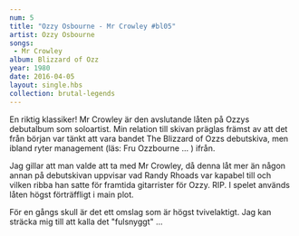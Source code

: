 ```yaml
---
num: 5
title: "Ozzy Osbourne - Mr Crowley #bl05"
artist: Ozzy Osbourne
songs: 
 - Mr Crowley
album: Blizzard of Ozz
year: 1980
date: 2016-04-05
layout: single.hbs
collection: brutal-legends
---
```

En riktig klassiker! Mr Crowley är den avslutande låten på Ozzys debutalbum som soloartist. Min relation till skivan präglas främst av att det från början var tänkt att vara bandet The Blizzard of Ozzs debutskiva, men ibland ryter management (läs: Fru Ozzbourne ... ) ifrån.

Jag gillar att man valde att ta med Mr Crowley, då denna låt mer än någon annan på debutskivan uppvisar vad Randy Rhoads var kapabel till och vilken ribba han satte för framtida gitarrister för Ozzy. RIP. I spelet används låten högst förträffligt i main plot.

För en gångs skull är det ett omslag som är högst tvivelaktigt. Jag kan sträcka mig till att kalla det "fulsnyggt" ...
